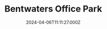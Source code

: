 ---
date: 2024-04-06T11:11:27.000Z
title: Bentwaters Office Park
latitude: 52.12963866423826
longitude: 1.4291521231079705
category: checkin
---
